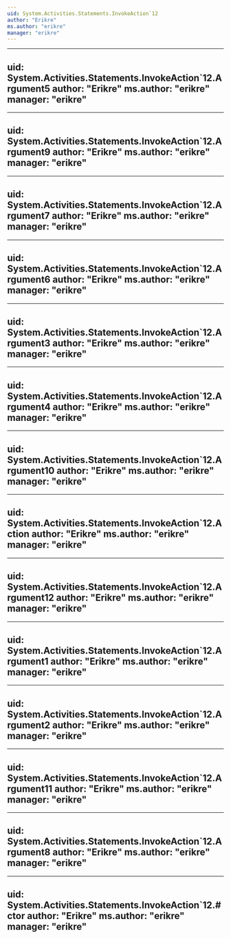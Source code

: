 ```yaml
---
uid: System.Activities.Statements.InvokeAction`12
author: "Erikre"
ms.author: "erikre"
manager: "erikre"
---
```


---
uid: System.Activities.Statements.InvokeAction`12.Argument5
author: "Erikre"
ms.author: "erikre"
manager: "erikre"
---

---
uid: System.Activities.Statements.InvokeAction`12.Argument9
author: "Erikre"
ms.author: "erikre"
manager: "erikre"
---

---
uid: System.Activities.Statements.InvokeAction`12.Argument7
author: "Erikre"
ms.author: "erikre"
manager: "erikre"
---

---
uid: System.Activities.Statements.InvokeAction`12.Argument6
author: "Erikre"
ms.author: "erikre"
manager: "erikre"
---

---
uid: System.Activities.Statements.InvokeAction`12.Argument3
author: "Erikre"
ms.author: "erikre"
manager: "erikre"
---

---
uid: System.Activities.Statements.InvokeAction`12.Argument4
author: "Erikre"
ms.author: "erikre"
manager: "erikre"
---

---
uid: System.Activities.Statements.InvokeAction`12.Argument10
author: "Erikre"
ms.author: "erikre"
manager: "erikre"
---

---
uid: System.Activities.Statements.InvokeAction`12.Action
author: "Erikre"
ms.author: "erikre"
manager: "erikre"
---

---
uid: System.Activities.Statements.InvokeAction`12.Argument12
author: "Erikre"
ms.author: "erikre"
manager: "erikre"
---

---
uid: System.Activities.Statements.InvokeAction`12.Argument1
author: "Erikre"
ms.author: "erikre"
manager: "erikre"
---

---
uid: System.Activities.Statements.InvokeAction`12.Argument2
author: "Erikre"
ms.author: "erikre"
manager: "erikre"
---

---
uid: System.Activities.Statements.InvokeAction`12.Argument11
author: "Erikre"
ms.author: "erikre"
manager: "erikre"
---

---
uid: System.Activities.Statements.InvokeAction`12.Argument8
author: "Erikre"
ms.author: "erikre"
manager: "erikre"
---

---
uid: System.Activities.Statements.InvokeAction`12.#ctor
author: "Erikre"
ms.author: "erikre"
manager: "erikre"
---
